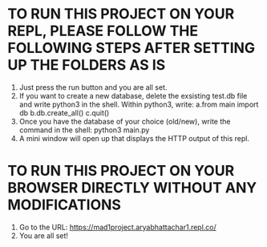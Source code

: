 # TO RUN THIS PROJECT ON YOUR REPL, PLEASE FOLLOW THE FOLLOWING STEPS AFTER SETTING UP THE FOLDERS AS IS
  1. Just press the run button and you are all set.
  2. If you want to create a new database, delete the exsisting test.db file and write python3 in the shell. Within python3, write:
    a.from main import db
    b.db.create_all()
    c.quit()
  3. Once you have the database of your choice (old/new), write the command in the shell: python3 main.py
  4. A mini window will open up that displays the HTTP output of this repl.
# TO RUN THIS PROJECT ON YOUR BROWSER DIRECTLY WITHOUT ANY MODIFICATIONS
  1. Go to the URL: https://mad1project.aryabhattachar1.repl.co/
  2. You are all set!
 
